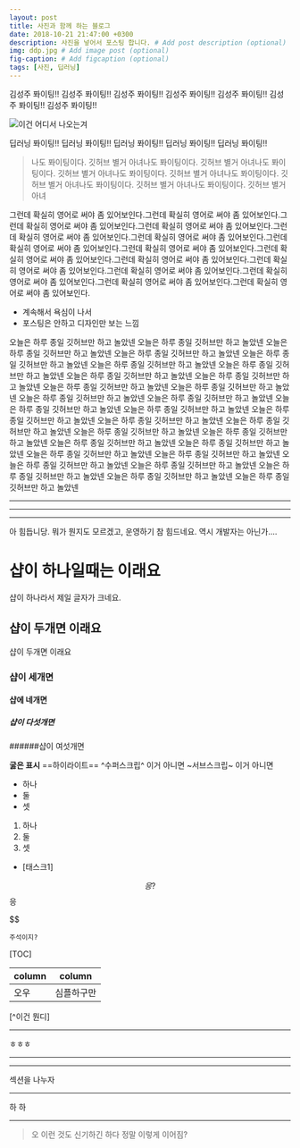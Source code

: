 ```yaml
---
layout: post
title: 사진과 함께 하는 블로그
date: 2018-10-21 21:47:00 +0300
description: 사진을 넣어서 포스팅 합니다. # Add post description (optional)
img: ddp.jpg # Add image post (optional)
fig-caption: # Add figcaption (optional)
tags: [사진, 딥러닝]
---
```


김성주 퐈이팅!!
김성주 퐈이팅!!
김성주 퐈이팅!!
김성주 퐈이팅!!
김성주 퐈이팅!!
김성주 퐈이팅!!
김성주 퐈이팅!!


![이건 어디서 나오는겨]({{site.baseurl}}/assets/img/DEEPL2.jpg)

딥러닝 퐈이팅!!
딥러닝 퐈이팅!!
딥러닝 퐈이팅!!
딥러닝 퐈이팅!!
딥러닝 퐈이팅!!


>나도 퐈이팅이다. 깃허브 별거 아녀나도 퐈이팅이다. 깃허브 별거 아녀나도 퐈이팅이다. 깃허브 별거 아녀나도 퐈이팅이다. 깃허브 별거 아녀나도 퐈이팅이다. 깃허브 별거 아녀나도 퐈이팅이다. 깃허브 별거 아녀나도 퐈이팅이다. 깃허브 별거 아녀

그런데 확실히 영어로 써야 좀 있어보인다.그런데 확실히 영어로 써야 좀 있어보인다.그런데 확실히 영어로 써야 좀 있어보인다.그런데 확실히 영어로 써야 좀 있어보인다.그런데 확실히 영어로 써야 좀 있어보인다.그런데 확실히 영어로 써야 좀 있어보인다.그런데 확실히 영어로 써야 좀 있어보인다.그런데 확실히 영어로 써야 좀 있어보인다.그런데 확실히 영어로 써야 좀 있어보인다.그런데 확실히 영어로 써야 좀 있어보인다.그런데 확실히 영어로 써야 좀 있어보인다.그런데 확실히 영어로 써야 좀 있어보인다.그런데 확실히 영어로 써야 좀 있어보인다.그런데 확실히 영어로 써야 좀 있어보인다.그런데 확실히 영어로 써야 좀 있어보인다.

* 계속해서 욕심이 나서
* 포스팅은 안하고 디자인만 보는 느낌

오늘은 하루 종일 깃허브만 하고 놀았넨 오늘은 하루 종일 깃허브만 하고 놀았넨 오늘은 하루 종일 깃허브만 하고 놀았넨 오늘은 하루 종일 깃허브만 하고 놀았넨 오늘은 하루 종일 깃허브만 하고 놀았넨 오늘은 하루 종일 깃허브만 하고 놀았넨 오늘은 하루 종일 깃허브만 하고 놀았넨 오늘은 하루 종일 깃허브만 하고 놀았넨 오늘은 하루 종일 깃허브만 하고 놀았넨 오늘은 하루 종일 깃허브만 하고 놀았넨 오늘은 하루 종일 깃허브만 하고 놀았넨 오늘은 하루 종일 깃허브만 하고 놀았넨 오늘은 하루 종일 깃허브만 하고 놀았넨 오늘은 하루 종일 깃허브만 하고 놀았넨 오늘은 하루 종일 깃허브만 하고 놀았넨 오늘은 하루 종일 깃허브만 하고 놀았넨 오늘은 하루 종일 깃허브만 하고 놀았넨 오늘은 하루 종일 깃허브만 하고 놀았넨 오늘은 하루 종일 깃허브만 하고 놀았넨 오늘은 하루 종일 깃허브만 하고 놀았넨 오늘은 하루 종일 깃허브만 하고 놀았넨 오늘은 하루 종일 깃허브만 하고 놀았넨 오늘은 하루 종일 깃허브만 하고 놀았넨 오늘은 하루 종일 깃허브만 하고 놀았넨 오늘은 하루 종일 깃허브만 하고 놀았넨 오늘은 하루 종일 깃허브만 하고 놀았넨 오늘은 하루 종일 깃허브만 하고 놀았넨 오늘은 하루 종일 깃허브만 하고 놀았넨 오늘은 하루 종일 깃허브만 하고 놀았넨 



- - -
- - -
- - -






아 힘듭니당. 뭐가 뭔지도 모르겠고, 운영하기 참 힘드네요. 역시 개발자는 아닌가....

# 샵이 하나일때는 이래요
샵이 하나라서 제일 글자가 크네요.

## 샵이 두개면 이래요
샵이 두개면 이래요

### 샵이 세개면

#### 샵에 네개면

##### 샵이 다섯개면

######샵이 여섯개면

**굻은 표시**
==하이라이트==
^수퍼스크립^ 이거 아니면
~서브스크립~ 이거 아니면

- 하나
- 둘
- 셋

1. 하나
2. 둘
3. 셋

- [태스크1] 


$$$$$$응 ?
$$
응

$$

```
주석이지?

```
[TOC]


| column | column |
|--------|--------|
| 오우       |  심플하구만      |
[^이건 뭔디]

* * *

ㅎㅎㅎ

* * *


- - -
섹션을 나누자
- - -

하
하
_ _ _

> 오 이런 것도 신기하긴 하다
> 정말 이렇게 이어짐?